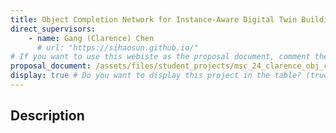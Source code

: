 ```yaml
---
title: Object Completion Network for Instance-Aware Digital Twin Building
direct_supervisors: 
    - name: Gang (Clarence) Chen 
      # url: "https://sihaosun.github.io/"
# If you want to use this webiste as the proposal document, comment the proposal_document, just write in the body of the document with markdown
proposal_document: /assets/files/student_projects/msc_24_clarence_obj_completion.pdf
display: true # Do you want to display this project in the table? (true/false)
---
```


<!-- # Title will be added automatically -->

## Description

